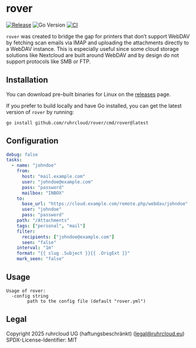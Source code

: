 # rover

[![Release](https://img.shields.io/github/v/release/ruhrcloud/rover?include_prereleases)](https://github.com/ruhrcloud/rover/releases/latest)
![Go Version](https://img.shields.io/github/go-mod/go-version/ruhrcloud/rover/main?label=Go)
[![CI](https://github.com/ruhrcloud/rover/actions/workflows/ci.yml/badge.svg)](https://github.com/ruhrcloud/rover/actions/workflows/ci.yml)

`rover` was created to bridge the gap for printers that don’t support WebDAV by fetching scan emails via IMAP and uploading the attachments directly to a WebDAV instance.
This is especially useful since some cloud storage solutions like Nextcloud are built around WebDAV and by design do not support protocols like SMB or FTP.

## Installation
You can download pre-built binaries for Linux on the [releases](https://github.com/ruhrcloud/rover/releases) page.

If you prefer to build locally and have Go installed, you can get the latest version of `rover` by running:
```
go install github.com/ruhrcloud/rover/cmd/rover@latest
```

## Configuration
```yaml
debug: false
tasks:
  - name: "johndoe"
    from:
      host: "mail.example.com"
      user: "johndoe@example.com"
      pass: "password"
      mailbox: "INBOX"
    to:
      base_url: "https://cloud.example.com/remote.php/webdav/johndoe"
      user: "johndoe"
      pass: "password"
    path: "/Attachments"
    tags: ["personal", "mail"]
    filter:
      recipients: ["johndoe@example.com"]
      seen: "false"
    interval: "1m"
    format: "{{ slug .Subject }}{{ .OrigExt }}"
    mark_seen: "false"
```

## Usage

```
Usage of rover:
  -config string
        path to the config file (default "rover.yml")
```

## Legal

Copyright 2025 ruhrcloud UG (haftungsbeschränkt) (<a href="mailto:legal&amp;#64;ruhrcloud.eu">legal&#64;ruhrcloud.eu</a>)<br>
SPDX-License-Identifier: MIT

